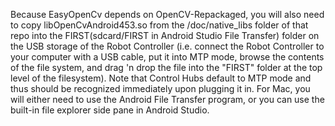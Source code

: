 Because EasyOpenCv depends on OpenCV-Repackaged, you will also need to copy libOpenCvAndroid453.so from the /doc/native_libs folder of that repo into the FIRST(sdcard/FIRST in Android Studio File Transfer) folder on the USB storage of the Robot Controller (i.e. connect the Robot Controller to your computer with a USB cable, put it into MTP mode, browse the contents of the file system, and drag 'n drop the file into the "FIRST" folder at the top level of the filesystem). Note that Control Hubs default to MTP mode and thus should be recognized immediately upon plugging it in. For Mac, you will either need to use the Android File Transfer program, or you can use the built-in file explorer side pane in Android Studio.
